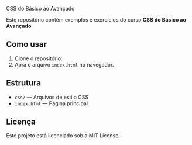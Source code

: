  CSS do Básico ao Avançado

Este repositório contém exemplos e exercícios do curso **CSS do Básico ao Avançado**.

## Como usar

1. Clone o repositório:
2. Abra o arquivo `index.html` no navegador.

## Estrutura

- `css/` — Arquivos de estilo CSS
- `index.html` — Página principal

## Licença

Este projeto está licenciado sob a MIT License.
